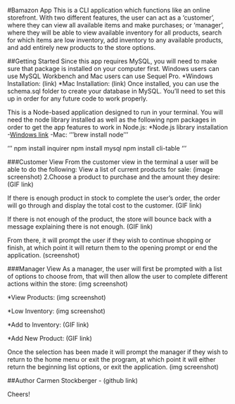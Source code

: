#Bamazon App
This is a CLI application which functions like an online storefront. With two different features, the user can act as a ‘customer’, where they can view all available items and make purchases; or ‘manager’, where they will be able to view available inventory for all products, search for which items are low inventory, add inventory to any available products, and add entirely new products to the store options.

##Getting Started
Since this app requires MySQL, you will need to make sure that package is installed on your computer first. Windows users can use MySQL Workbench and Mac users can use Sequel Pro.
*Windows Installation:
(link)
*Mac Installation:
(link)
Once installed, you can use the schema.sql folder to create your database in MySQL. You’ll need to set this up in order for any future code to work properly.


This is a Node-based application designed to run in your terminal. You will need the node library installed as well as the following npm packages in order to get the app features to work in Node.js:
*Node.js library installation
  -[Windows link](https://nodejs.org/en/)
  -Mac: ‘’’brew install node’’’

‘’’
npm install inquirer
npm install mysql
npm install cli-table
‘’’

###Customer View
From the customer view in the terminal a user will be able to do the following:
View a list of current products for sale:
(image screenshot)
2.Choose a product to purchase and the amount they desire:
(GIF link)

If there is enough product in stock to complete the user’s order, the order will go through and display the total cost to the customer.
(GIF link)

If there is not enough of the product, the store will bounce back with a message explaining there is not enough.
(GIF link)

From there, it will prompt the user if they wish to continue shopping or finish, at which point it will return them to the opening prompt or end the application.
(screenshot)

###Manager View
As a manager, the user will first be prompted with a list of options to choose from, that will then allow the user to complete different actions within the store:
(img screenshot)
 
*View Products:
(img screenshot)

*Low Inventory:
(img screenshot)

*Add to Inventory:
(GIF link)

*Add New Product:
(GIF link)

Once the selection has been made it will prompt the manager if they wish to return to the home menu or exit the program, at which point it will either return the beginning list options, or exit the application.
(img screenshot)

##Author
Carmen Stockberger - (github link)

Cheers!


